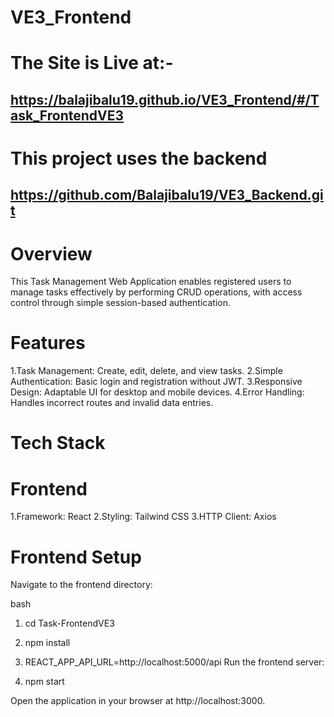 # VE3_Frontend
# The Site is Live at:-
## https://balajibalu19.github.io/VE3_Frontend/#/Task_FrontendVE3

# This project uses the backend 
## https://github.com/Balajibalu19/VE3_Backend.git



# Overview
This Task Management Web Application enables registered users to manage tasks effectively by performing CRUD operations, with access control through simple session-based authentication.
 
# Features
1.Task Management: Create, edit, delete, and view tasks.
2.Simple Authentication: Basic login and registration without JWT.
3.Responsive Design: Adaptable UI for desktop and mobile devices.
4.Error Handling: Handles incorrect routes and invalid data entries. 

# Tech Stack
# Frontend
1.Framework: React
2.Styling: Tailwind CSS
3.HTTP Client: Axios


# Frontend Setup
Navigate to the frontend directory:

bash
1. cd Task-FrontendVE3

2. npm install

3. REACT_APP_API_URL=http://localhost:5000/api
Run the frontend server:


4. npm start


Open the application in your browser at http://localhost:3000.
